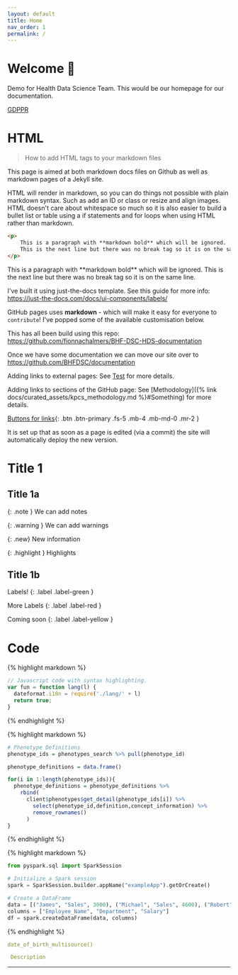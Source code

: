 ```yaml
---
layout: default
title: Home
nav_order: 1
permalink: /
---
```


# Welcome 👋

Demo for Health Data Science Team.
This would be our homepage for our documentation.

<a href="http://example.com" target="_blank">GDPPR</a>

# HTML
> How to add HTML tags to your markdown files

This page is aimed at both markdown docs files on Github as well as markdown pages of a Jekyll site.

HTML will render in markdown, so you can do things not possible with plain markdown syntax. Such as add an ID or class or resize and align images. HTML doesn't care about whitespace so much so it is also easier to build a bullet list or table using a if statements and for loops when using HTML rather than markdown.


```html
<p>
    This is a paragraph with **markdown bold** which will be ignored.
    This is the next line but there was no break tag so it is on the same line.
</p>
```

<p>
    This is a paragraph with **markdown bold** which will be ignored.
    This is the next line but there was no break tag so it is on the same line.
</p>

I've built it using just-the-docs template. See this guide for more info: https://just-the-docs.com/docs/ui-components/labels/

GitHub pages uses **markdown** - which will make it easy for everyone to `contribute`!
I've popped some of the available customisation below.

This has all been build using this repo: https://github.com/fionnachalmers/BHF-DSC-HDS-documentation

Once we have some documentation we can move our site over to https://github.com/BHFDSC/documentation

Adding links to external pages:  See [Test](https://github.com/fionnachalmers/BHF-DSC-HDS-documentation) for more details.

Adding links to sections of the GitHub page:  See [Methodology]({% link docs/curated_assets/kpcs_methodology.md %}#Something) for more details.

[Buttons for links](https://github.com/fionnachalmers/BHF-DSC-HDS-documentation){: .btn .btn-primary .fs-5 .mb-4 .mb-md-0 .mr-2 }


It is set up that as soon as a page is edited (via a commit) the site will automatically deploy the new version.

# Title 1


## Title 1a

{: .note }
We can add notes


{: .warning }
We can add warnings

{: .new}
New information

{: .highlight }
Highlights

## Title 1b

Labels!
{: .label .label-green }

More Labels
{: .label .label-red }

Coming soon
{: .label .label-yellow }

 
# Code


{% highlight markdown %}
```js
// Javascript code with syntax highlighting.
var fun = function lang(l) {
  dateformat.i18n = require('./lang/' + l)
  return true;
}
```
{% endhighlight %}


{% highlight markdown %}
```r
# Phenotype Definitions
phenotype_ids = phenotypes_search %>% pull(phenotype_id)

phenotype_definitions = data.frame()

for(i in 1:length(phenotype_ids)){
  phenotype_definitions = phenotype_definitions %>%
    rbind(
      client$phenotypes$get_detail(phenotype_ids[i]) %>%
        select(phenotype_id,definition,concept_information) %>%
        remove_rownames()
      )
}
```
{% endhighlight %}


{% highlight markdown %}
```python
from pyspark.sql import SparkSession

# Initialize a Spark session
spark = SparkSession.builder.appName("exampleApp").getOrCreate()

# Create a DataFrame
data = [("James", "Sales", 3000), ("Michael", "Sales", 4600), ("Robert", "Sales", 4100)]
columns = ["Employee_Name", "Department", "Salary"]
df = spark.createDataFrame(data, columns)
```
{% endhighlight %}




```yaml
date_of_birth_multisource()

 Description
```







----


